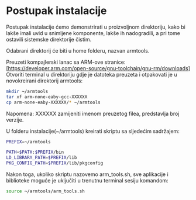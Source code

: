 # Postupak instalacije

Postupak instalacije ćemo demonstrirati u proizvoljnom direktoriju, kako bi 
lakše imali uvid u snimljene komponente, lakše ih nadogradili, a pri tome ostavili
sistemske direktorije čistim.

Odabrani direktorij će biti u home folderu, nazvan armtools. 

Preuzeti kompajlerski lanac sa ARM-ove stranice:
[https://developer.arm.com/open-source/gnu-toolchain/gnu-rm/downloads]
Otvoriti terminal u direktoriju gdje je datoteka preuzeta i otpakovati je u 
novokreirani direktorij armtools:
``` bash
mkdir ~/armtools
tar xf arm-none-eaby-gcc-XXXXXX
cp arm-none-eaby-XXXXXX/* ~/armtools
```
Napomena: XXXXXX zamijeniti imenom preuzetog filea, predstavlja broj verzije.

U folderu instalacije(~/armtools) kreirati skriptu sa sljedećim sadržajem:

``` bash
PREFIX=~/armtools

PATH=$PATH:$PREFIX/bin
LD_LIBRARY_PATH=$PREFIX/lib
PKG_CONFIG_PATH=$PREFIX/lib/pkgconfig
```

Nakon toga, ukoliko skriptu nazovemo arm_tools.sh, sve aplikacije i biblioteke
moguće je uključiti u trenutnu terminal sesiju komandom:

``` bash
source ~/armtools/arm_tools.sh
```
